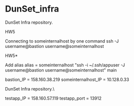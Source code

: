 # DunSet_infra

DunSet Infra repository.

HW5

Connecting to someinternalhost by one command
ssh -J username@bastion username@someinternalhost

HW5*

Add alias 
alias = someinternalhost "ssh -i ~/.ssh/appuser -J username@bastion username@someinternalhost"
main

bastion_IP = 158.160.38.219
someinternalhost_IP = 10.128.0.33

DunSet Infra repository.\

testapp_IP = 158.160.57.119
testapp_port = 13912
